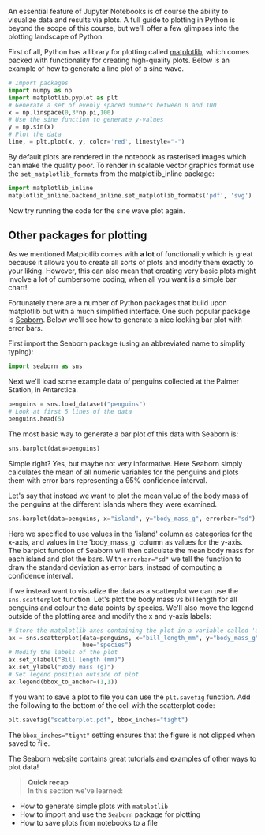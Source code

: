 An essential feature of Jupyter Notebooks is of course the ability to visualize
data and results via plots. A full guide to plotting in Python is beyond the
scope of this course, but we'll offer a few glimpses into the plotting landscape
of Python.

First of all, Python has a library for plotting called
[matplotlib](https://matplotlib.org/stable/index.html), which comes packed with
functionality for creating high-quality plots. Below is an example of how to
generate a line plot of a sine wave.

```python
# Import packages
import numpy as np
import matplotlib.pyplot as plt
# Generate a set of evenly spaced numbers between 0 and 100
x = np.linspace(0,3*np.pi,100)
# Use the sine function to generate y-values
y = np.sin(x)
# Plot the data
line, = plt.plot(x, y, color='red', linestyle="-")
```

By default plots are rendered in the notebook as rasterised images which can
make the quality poor. To render in scalable vector graphics format use the
`set_matplotlib_formats` from the matplotlib_inline package:

```python
import matplotlib_inline
matplotlib_inline.backend_inline.set_matplotlib_formats('pdf', 'svg')
```

Now try running the code for the sine wave plot again.

## Other packages for plotting

As we mentioned Matplotlib comes with **a lot** of functionality which is great
because it allows you to create all sorts of plots and modify them exactly to
your liking. However, this can also mean that creating very basic plots might
involve a lot of cumbersome coding, when all you want is a simple bar chart!

Fortunately there are a number of Python packages that build upon matplotlib but
with a much simplified interface. One such popular package is
[Seaborn](http://Seaborn.pydata.org/). Below we'll see how to generate a nice
looking bar plot with error bars.

First import the Seaborn package (using an abbreviated name to simplify typing):

```python
import seaborn as sns
```

Next we'll load some example data of penguins collected at the Palmer Station,
in Antarctica.

```python
penguins = sns.load_dataset("penguins")
# Look at first 5 lines of the data
penguins.head(5)
```

The most basic way to generate a bar plot of this data with Seaborn is:

```python
sns.barplot(data=penguins)
```

Simple right? Yes, but maybe not very informative. Here Seaborn simply
calculates the mean of all numeric variables for the penguins and plots them
with error bars representing a 95% confidence interval.

Let's say that instead we want to plot the mean value of the body mass of the
penguins at the different islands where they were examined.

```python
sns.barplot(data=penguins, x="island", y="body_mass_g", errorbar="sd")
```

Here we specified to use values in the 'island' column as categories for the
x-axis, and values in the 'body_mass_g' column as values for the y-axis.
The barplot function of Seaborn will then calculate the mean body mass for each
island and plot the bars. With `errorbar="sd"` we tell the function to draw the
standard deviation as error bars, instead of computing a confidence interval.

If we instead want to visualize the data as a scatterplot we can use the
`sns.scatterplot` function. Let's plot the body mass vs bill length for all
penguins and colour the data points by species. We'll also move the legend
outside of the plotting area and modify the x and y-axis labels:

```python
# Store the matplotlib axes containing the plot in a variable called 'ax'
ax = sns.scatterplot(data=penguins, x="bill_length_mm", y="body_mass_g",
                     hue="species")
# Modify the labels of the plot
ax.set_xlabel("Bill length (mm)")
ax.set_ylabel("Body mass (g)")
# Set legend position outside of plot
ax.legend(bbox_to_anchor=(1,1))
```

If you want to save a plot to file you can use the `plt.savefig` function. Add
the following to the bottom of the cell with the scatterplot code:

```python
plt.savefig("scatterplot.pdf", bbox_inches="tight")
```

The `bbox_inches="tight"` setting ensures that the figure is not clipped when
saved to file.

The Seaborn [website](http://Seaborn.pydata.org/) contains great tutorials and
examples of other ways to plot data!

> **Quick recap** <br>
> In this section we've learned:
>
- How to generate simple plots with `matplotlib`
- How to import and use the `Seaborn` package for plotting
- How to save plots from notebooks to a file
